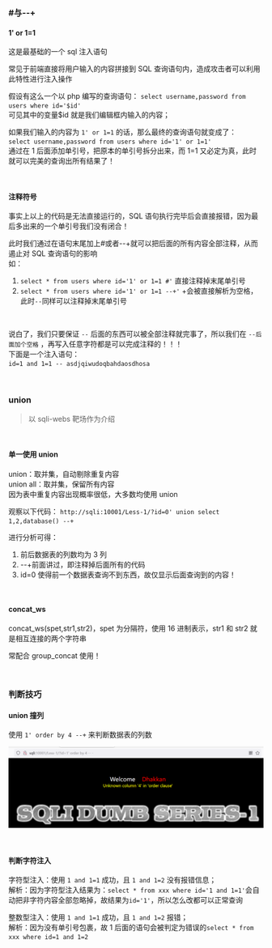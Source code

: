### #与--+

#### 1' or 1=1

这是最基础的一个 sql 注入语句

常见于前端直接将用户输入的内容拼接到 SQL 查询语句内，造成攻击者可以利用此特性进行注入操作

假设有这么一个以 php 编写的查询语句： `select username,password from users where id='$id'`  
可见其中的变量$id 就是我们编辑框内输入的内容；

如果我们输入的内容为 `1' or 1=1` 的话，那么最终的查询语句就变成了：  
`select username,password from users where id='1' or 1=1'`  
通过在 1 后面添加单引号，把原本的单引号拆分出来，而 1=1 又必定为真，此时就可以完美的查询出所有结果了！

<br>

#### 注释符号

事实上以上的代码是无法直接运行的，SQL 语句执行完毕后会直接报错，因为最后多出来的一个单引号我们没有闭合！

此时我们通过在语句末尾加上#或者--+就可以把后面的所有内容全部注释，从而遏止对 SQL 查询语句的影响  
如：

1. `select * from users where id='1' or 1=1 #'` 直接注释掉末尾单引号
2. `select * from users where id='1' or 1=1 --+'` +会被直接解析为空格，此时`--`同样可以注释掉末尾单引号

<br>

说白了，我们只要保证 `--` 后面的东西可以被全部注释就完事了，所以我们在 `--后面加个空格` ，再写入任意字符都是可以完成注释的！！！  
下面是一个注入语句：  
`id=1 and 1=1 -- asdjqiwudoqbahdaosdhosa`

<br>

### union

> 以 sqli-webs 靶场作为介绍

<br>

#### 单一使用 union

union：取并集，自动剔除重复内容  
union all：取并集，保留所有内容  
因为表中重复内容出现概率很低，大多数均使用 union

观察以下代码：
`http://sqli:10001/Less-1/?id=0' union select 1,2,database() --+`

进行分析可得：

1. 前后数据表的列数均为 3 列
2. --+前面讲过，即注释掉后面所有的代码
3. id=0 使得前一个数据表查询不到东西，故仅显示后面查询到的内容！

<br>

#### concat_ws

concat_ws(spet,str1,str2)，spet 为分隔符，使用 16 进制表示，str1 和 str2 就是相互连接的两个字符串

常配合 group_concat 使用！

<br>

### 判断技巧

#### union 撞列

使用 `1' order by 4 --+` 来判断数据表的列数

![](../imgs/sqlinject/s/s1-2.png)

<br>

#### 判断字符注入

字符型注入：使用 `1 and 1=1` 成功，且 `1 and 1=2` 没有报错信息；  
解析：因为字符型注入结果为：`select * from xxx where id='1 and 1=1'`会自动把非字符内容全部忽略掉，故结果为`id='1'`，所以怎么改都可以正常查询

整数型注入：使用 `1 and 1=1` 成功，且 `1 and 1=2` 报错；  
解析：因为没有单引号包裹，故 1 后面的语句会被判定为错误的`select * from xxx where id=1 and 1=2`

<br>

####
